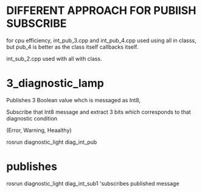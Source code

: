 # DIFFERENT APPROACH FOR PUBlISH SUBSCRIBE
for cpu efficiency,  int_pub_3.cpp and int_pub_4.cpp used using all in classs, but pub_4 is better as the class itself callbacks itself.

int_sub_2.cpp used with all with class.


# 3_diagnostic_lamp

Publishes 3 Boolean value whch is messaged as Int8,

Subscribe that Int8 message and extract 3 bits which corresponds to that diagnostic condition

(Error, Warning, Heaalthy)

rosrun diagnostic_light diag_int_pub  
# publishes

rosrun diagnostic_light diag_int_sub1
'subscribes published message


